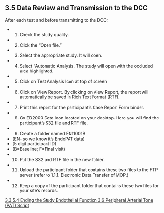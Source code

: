 ## 3.5 Data Review and Transmission to the DCC

After each test and before transmitting to the DCC:

* 1. Check the study quality.
* 2. Click the “Open file.”
* 3. Select the appropriate study. It will open.
* 4. Select “Automatic Analysis. The study will open with the occluded area highlighted.
* 5. Click on Test Analysis Icon at top of screen
* 6. Click on View Report.  By clicking on View Report, the report will automatically be saved in Rich Text Format (RTF).
* 7. Print this report for the participant’s Case Report Form binder. 
* 8. Go ED2000 Data icon located on your desktop.  Here  you will find the participant’s S32 file and RTF file.  
* 9. Create a folder named EN11001B
 * (EN- so we know it’s EndoPAT data)
 * (5 digit participant ID)
 * (B=Baseline; F=Final visit)
* 10. Put the S32 and RTF file in the new folder.
* 11. Upload the participant folder that contains these two files to the FTP server (refer to 1.1.1. Electronic Data Transfer of MOP.)
* 12. Keep a copy of the participant folder that contains these two files for your site’s records.


<div class="center">
<div class="btn-group">
  <a href=":pages_path:/manuals/endothelial-function/3-03-05-04-ending-the-study.md" class="btn btn-default">
    <span class="glyphicon glyphicon-chevron-left"></span>
    3.3.5.4 Ending the Study
  </a>

  <a href=":pages_path:/manuals/endothelial-function" class="btn btn-default">
    <span class="glyphicon glyphicon-chevron-up"></span>
    Endothelial Function
  </a>

  <a href=":pages_path:/manuals/endothelial-function/3-06-pat-script.md" class="btn btn-success">
    3.6 Peripheral Arterial Tone (PAT) Script
    <span class="glyphicon glyphicon-chevron-right"></span>
  </a>
</div>
</div>